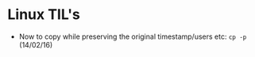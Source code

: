 # Linux TIL's

* Now to copy while preserving the original timestamp/users etc:
  `cp -p` (14/02/16)
